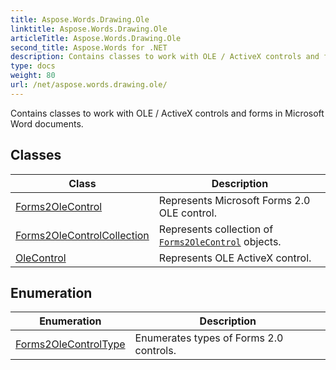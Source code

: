 ```yaml
---
title: Aspose.Words.Drawing.Ole
linktitle: Aspose.Words.Drawing.Ole
articleTitle: Aspose.Words.Drawing.Ole
second_title: Aspose.Words for .NET
description: Contains classes to work with OLE / ActiveX controls and forms in Microsoft Word documents in C#.
type: docs
weight: 80
url: /net/aspose.words.drawing.ole/
---
```

Contains classes to work with OLE / ActiveX controls and forms in Microsoft Word documents.

## Classes

| Class | Description |
| --- | --- |
| [Forms2OleControl](./forms2olecontrol/) | Represents Microsoft Forms 2.0 OLE control. |
| [Forms2OleControlCollection](./forms2olecontrolcollection/) | Represents collection of [`Forms2OleControl`](../aspose.words.drawing.ole/forms2olecontrol/) objects. |
| [OleControl](./olecontrol/) | Represents OLE ActiveX control. |
## Enumeration

| Enumeration | Description |
| --- | --- |
| [Forms2OleControlType](./forms2olecontroltype/) | Enumerates types of Forms 2.0 controls. |

